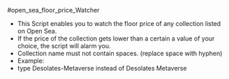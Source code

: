 #open_sea_floor_price_Watcher
- This Script enables you to watch the floor price of any collection listed on Open Sea.
- If the price of the collection gets lower than a certain a value of your choice, the script will alarm you.
- Collection name must not contain spaces. (replace space with hyphen)
- Example:
- type Desolates-Metaverse instead of Desolates Metaverse
